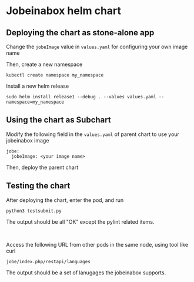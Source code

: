 # Jobeinabox helm chart


## Deploying the chart as stone-alone app

Change the `jobeImage` value in `values.yaml` for configuring your own image name

Then, create a new namespace
```
kubectl create namespace my_namespace
```
Install a new helm release
```
sudo helm install release1 --debug . --values values.yaml --namespace=my_namespace
```

## Using the chart as Subchart

Modify the following field in the `values.yaml` of parent chart to use your jobeinabox image
```
jobe:
  jobeImage: <your image name>
```
Then, deploy the parent chart

## Testing the chart
After deploying the chart, enter the pod, and run
```
python3 testsubmit.py
```
The output should be all "OK" except the pylint related items.

<br>

Access the following URL from other pods in the same node, using tool like curl
 ```
jobe/index.php/restapi/languages
 ```
The output should be a set of lanugages the jobeinabox supports.















